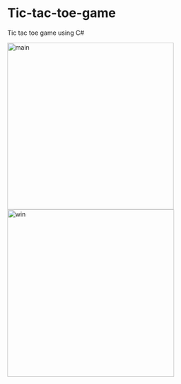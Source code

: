 # Tic-tac-toe-game
Tic tac toe game using C#

<img width="376" alt="main" src="https://user-images.githubusercontent.com/103436003/183443712-ffd6dbf7-5a64-45db-859e-545c46e934bc.PNG">

<img width="377" alt="win" src="https://user-images.githubusercontent.com/103436003/183443732-66d9e6c3-c8ae-4865-80ce-770e324a071e.PNG">

